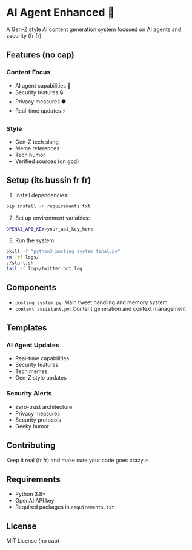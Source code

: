 # AI Agent Enhanced 🤖

A Gen-Z style AI content generation system focused on AI agents and security (fr fr)

## Features (no cap)

### Content Focus
- AI agent capabilities 🤖
- Security features 🔒
- Privacy measures 🛡️
- Real-time updates ⚡

### Style
- Gen-Z tech slang
- Meme references
- Tech humor
- Verified sources (on god)

## Setup (its bussin fr fr)

1. Install dependencies:
```bash
pip install -r requirements.txt
```

2. Set up environment variables:
```bash
OPENAI_API_KEY=your_api_key_here
```

3. Run the system:
```bash
pkill -f "python3 posting_system_final.py"
rm -rf logs/
./start.sh
tail -f logs/twitter_bot.log
```

## Components

- `posting_system.py`: Main tweet handling and memory system
- `content_assistant.py`: Content generation and context management

## Templates

### AI Agent Updates
- Real-time capabilities
- Security features
- Tech memes
- Gen-Z style updates

### Security Alerts
- Zero-trust architecture
- Privacy measures
- Security protocols
- Geeky humor

## Contributing

Keep it real (fr fr) and make sure your code goes crazy 🔥

## Requirements

- Python 3.8+
- OpenAI API key
- Required packages in `requirements.txt`

## License

MIT License (no cap)

